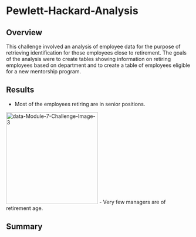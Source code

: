 # Pewlett-Hackard-Analysis

## Overview
This challenge involved an analysis of employee data for the purpose of retrieving identification for those employees close to retirement. The goals of the analysis were to create tables showing information on retiring employees based on department and to create a table of employees eligible for a new mentorship program. 

## Results
- Most of the employees retiring are in senior positions.
<img width="250" alt="data-Module-7-Challenge-Image-3" src="https://user-images.githubusercontent.com/18372229/145760876-88d9ccab-4665-4783-bc5e-b1c19505a0c5.png">
- Very few managers are of retirement age.



## Summary
